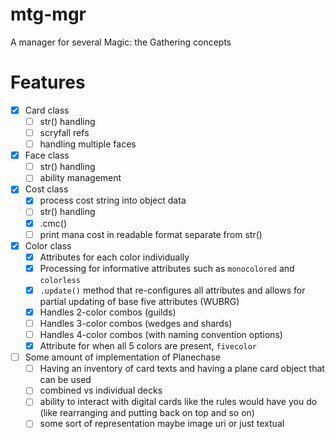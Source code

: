 # mtg-mgr
A manager for several Magic: the Gathering concepts

# Features
- [x] Card class
  - [ ] str() handling
  - [ ] scryfall refs
  - [ ] handling multiple faces
- [x] Face class
  - [ ] str() handling
  - [ ] ability management
- [x] Cost class
  - [x] process cost string into object data
  - [ ] str() handling
  - [x] .cmc()
  - [ ] print mana cost in readable format separate from str()
- [x] Color class
  - [x] Attributes for each color individually
  - [x] Processing for informative attributes such as `monocolored` and `colorless`
  - [x] `.update()` method that re-configures all attributes and allows for partial updating of base five attributes (WUBRG)
  - [x] Handles 2-color combos (guilds)
  - [ ] Handles 3-color combos (wedges and shards)
  - [ ] Handles 4-color combos (with naming convention options)
  - [x] Attribute for when all 5 colors are present, `fivecolor`
- [ ] Some amount of implementation of Planechase
  - [ ] Having an inventory of card texts and having a plane card object that can be used
  - [ ] combined vs individual decks
  - [ ] ability to interact with digital cards like the rules would have you do (like rearranging and putting back on top and so on)
  - [ ] some sort of representation maybe image uri or just textual
